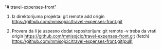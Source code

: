 "# travel-expenses-front" 

1. Iz direktorijuma projekta: git remote add origin https://github.com/mmisojcic/travel-expenses-front.git

2. Provera da li je uspesno dodat repositorijum: git remote -v
    treba da vrati origin https://github.com/mmisojcic/travel-expenses-front.git (fetch)
                          https://github.com/mmisojcic/travel-expenses-front.git(pull)
